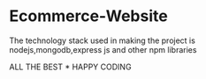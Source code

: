 # Ecommerce-Website

The technology stack used in making the project is nodejs,mongodb,express js and other npm libraries



ALL THE BEST * HAPPY CODING
